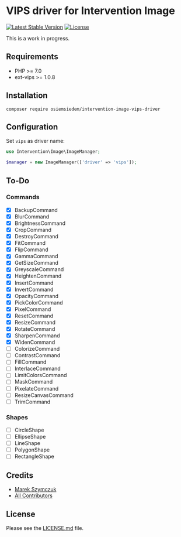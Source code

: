 # VIPS driver for Intervention Image

[![Latest Stable Version](https://poser.pugx.org/osiemsiedem/intervention-image-vips-driver/v/stable)](https://packagist.org/packages/osiemsiedem/intervention-image-vips-driver) [![License](https://poser.pugx.org/osiemsiedem/intervention-image-vips-driver/license)](https://packagist.org/packages/osiemsiedem/intervention-image-vips-driver)

This is a work in progress.

## Requirements

- PHP >= 7.0
- ext-vips >= 1.0.8

## Installation

```
composer require osiemsiedem/intervention-image-vips-driver
```

## Configuration

Set `vips` as driver name:

```php
use Intervention\Image\ImageManager;

$manager = new ImageManager(['driver' => 'vips']);
```

## To-Do

### Commands

- [x] BackupCommand
- [x] BlurCommand
- [x] BrightnessCommand
- [x] CropCommand
- [x] DestroyCommand
- [x] FitCommand
- [x] FlipCommand
- [x] GammaCommand
- [x] GetSizeCommand
- [x] GreyscaleCommand
- [x] HeightenCommand
- [x] InsertCommand
- [x] InvertCommand
- [x] OpacityCommand
- [x] PickColorCommand
- [x] PixelCommand
- [x] ResetCommand
- [x] ResizeCommand
- [x] RotateCommand
- [x] SharpenCommand
- [x] WidenCommand
- [ ] ColorizeCommand
- [ ] ContrastCommand
- [ ] FillCommand
- [ ] InterlaceCommand
- [ ] LimitColorsCommand
- [ ] MaskCommand
- [ ] PixelateCommand
- [ ] ResizeCanvasCommand
- [ ] TrimCommand

### Shapes

- [ ] CircleShape
- [ ] EllipseShape
- [ ] LineShape
- [ ] PolygonShape
- [ ] RectangleShape

## Credits

- [Marek Szymczuk](https://github.com/bonzai)
- [All Contributors](../../contributors)

## License

Please see the [LICENSE.md](LICENSE.md) file.

